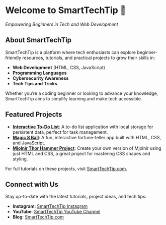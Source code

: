 

# Welcome to SmartTechTip 🚀  
*Empowering Beginners in Tech and Web Development*

## About SmartTechTip

SmartTechTip is a platform where tech enthusiasts can explore beginner-friendly resources, tutorials, and practical projects to grow their skills in:
- **Web Development** (HTML, CSS, JavaScript)
- **Programming Languages**
- **Cybersecurity Awareness**
- **Tech Tips and Tricks**

Whether you’re a coding beginner or looking to advance your knowledge, SmartTechTip aims to simplify learning and make tech accessible.

## Featured Projects

- **[Interactive To-Do List](link-to-project)**: A to-do list application with local storage for persistent data, perfect for task management.
- **[Magic 8 Ball](link-to-project)**: A fun, interactive fortune-teller app built with HTML, CSS, and JavaScript.
- **[Mjolnir Thor Hammer Project](link-to-project)**: Create your own version of Mjolnir using just HTML and CSS, a great project for mastering CSS shapes and styling.

For full tutorials on these projects, visit [SmartTechTip.com](https://www.smarttechtip.com/).

## Connect with Us

Stay up-to-date with the latest tutorials, project ideas, and tech tips:
- **Instagram**: [SmartTechTip Instagram](https://www.instagram.com/smarttechtip)
- **YouTube**: [SmartTechTip YouTube Channel](link-to-your-YouTube)
- **Blog**: [SmartTechTip.com](https://www.smarttechtip.com/)


<!--
**smarttechtip/smarttechtip** is a ✨ _special_ ✨ repository because its `README.md` (this file) appears on your GitHub profile.

Here are some ideas to get you started:

- 🔭 I’m currently working on ...
- 🌱 I’m currently learning ...
- 👯 I’m looking to collaborate on ...
- 🤔 I’m looking for help with ...
- 💬 Ask me about ...
- 📫 How to reach me: ...
- 😄 Pronouns: ...
- ⚡ Fun fact: ...
-->
